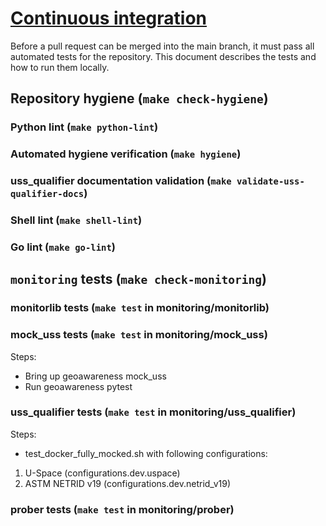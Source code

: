 # [Continuous integration](ci.yml)

Before a pull request can be merged into the main branch, it must pass all automated tests for the repository.  This document describes the tests and how to run them locally.

## Repository hygiene (`make check-hygiene`)

### Python lint (`make python-lint`)

### Automated hygiene verification (`make hygiene`)

### uss_qualifier documentation validation (`make validate-uss-qualifier-docs`)

### Shell lint (`make shell-lint`)

### Go lint (`make go-lint`)

## `monitoring` tests (`make check-monitoring`)

### monitorlib tests (`make test` in monitoring/monitorlib)

### mock_uss tests (`make test` in monitoring/mock_uss)

Steps:

* Bring up geoawareness mock_uss
* Run geoawareness pytest

### uss_qualifier tests (`make test` in monitoring/uss_qualifier)

Steps:

* test_docker_fully_mocked.sh with following configurations:
1. U-Space (configurations.dev.uspace)
2. ASTM NETRID v19 (configurations.dev.netrid_v19)

### prober tests (`make test` in monitoring/prober)
